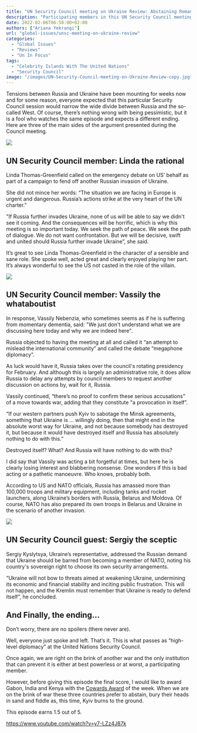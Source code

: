 ```yaml
---
title: "UN Security Council meeting on Ukraine Review: Abstaining Romance and Plenty of Hot Air"
description: "Participating members in this UN Security Council meeting on Ukraine attempt their best with this bland, shallow and awkwardly structured meeting, which can be characterised in 6 words: “Too late”, “nothing new” and “bad directing”."
date: 2022-02-06T06:50:00+02:00
authors: ["Ariana Yekrangi"]
url: "global-issues/unsc-meeting-on-ukraine-review"
categories:
  - "Global Issues"
  - "Reviews"
  - "Un In Focus"
tags:
  - "Celebrity Islands With The United Nations"
  - "Security Council"
image: "/images/UN-Security-Council-meeting-on-Ukraine-Review-copy.jpg"
---
```


Tensions between Russia and Ukraine have been mounting for weeks now and for some reason, everyone expected that this particular Security Council session would narrow the wide divide between Russia and the so-called West. Of course, there’s nothing wrong with being pessimistic, but it is a fool who watches the same episode and expects a different ending. Here are three of the main sides of the argument presented during the Council meeting.

![](/images/Linda-Thomas-Greenfield-1024x1024.jpg)

## **UN Security Council member: Linda the rational**

Linda Thomas-Greenfield called on the emergency debate on US’ behalf as part of a campaign to fend off another Russian invasion of Ukraine.

She did not mince her words: “The situation we are facing in Europe is urgent and dangerous. Russia’s actions strike at the very heart of the UN charter.”

"If Russia further invades Ukraine, none of us will be able to say we didn't see it coming. And the consequences will be horrific, which is why this meeting is so important today. We seek the path of peace. We seek the path of dialogue. We do not want confrontation. But we will be decisive, swift and united should Russia further invade Ukraine”, she said.

It’s great to see Linda Thomas-Greenfield in the character of a sensible and sane role. She spoke well, acted great and clearly enjoyed playing her part. It’s always wonderful to see the US not casted in the role of the villain.

![](/images/Vassily-Nebenzia-1024x1024.jpg)

## **UN Security Council member: Vassily the whataboutist**

In response, Vassily Nebenzia, who sometimes seems as if he is suffering from momentary dementia, said: "We just don't understand what we are discussing here today and why we are indeed here".

Russia objected to having the meeting at all and called it “an attempt to mislead the international community” and called the debate “megaphone diplomacy”.

As luck would have it, Russia takes over the council's rotating presidency for February. And although this is largely an administrative role, it does allow Russia to delay any attempts by council members to request another discussion on actions by, wait for it, Russia.

Vassily continued, “there’s no proof to confirm these serious accusations” of a move towards war, adding that they constitute "a provocation in itself".

“If our western partners push Kyiv to sabotage the Minsk agreements, something that Ukraine is … willingly doing, then that might end in the absolute worst way for Ukraine, and not because somebody has destroyed it, but because it would have destroyed itself and Russia has absolutely nothing to do with this.”

Destroyed itself? What? And Russia will have nothing to do with this?

I did say that Vassily was acting a bit forgetful at times, but here he is clearly losing interest and blabbering nonsense. One wonders if this is bad acting or a pathetic manoeuvre. Who knows, probably both.

According to US and NATO officials, Russia has amassed more than 100,000 troops and military equipment, including tanks and rocket launchers, along Ukraine’s borders with Russia, Belarus and Moldova. Of course, NATO has also prepared its own troops in Belarus and Ukraine in the scenario of another invasion.

![](/images/Sergiy-Kyslytsya-1024x1024.jpg)

## **UN Security Council guest: Sergiy the sceptic**

Sergiy Kyslytsya, Ukraine’s representative, addressed the Russian demand that Ukraine should be barred from becoming a member of NATO, noting his country's sovereign right to choose its own security arrangements.

“Ukraine will not bow to threats aimed at weakening Ukraine, undermining its economic and financial stability and inciting public frustration. This will not happen, and the Kremlin must remember that Ukraine is ready to defend itself”, he concluded.

## **And Finally, the ending…**

Don’t worry, there are no spoilers (there never are).

Well, everyone just spoke and left. That’s it. This is what passes as “high-level diplomacy” at the United Nations Security Council.

Once again, we are right on the brink of another war and the only institution that can prevent it is either at best powerless or at worst, a participating member.

However, before giving this episode the final score, I would like to award Gabon, India and Kenya with the [Cowards Award](https://un-aligned.org/global-issues/abstaining-in-unsc/) of the week. When we are on the brink of war these three countries prefer to abstain, bury their heads in sand and fiddle as, this time, Kyiv burns to the ground.

This episode earns 1.5 out of 5.

https://www.youtube.com/watch?v=y7-LZz4J87k
